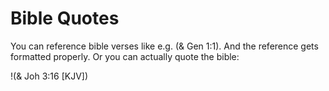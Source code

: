 # Bible Quotes

You can reference bible verses like e.g. (& Gen 1:1).
And the reference gets formatted properly.
Or you can actually quote the bible:

!(& Joh 3:16 [KJV])
